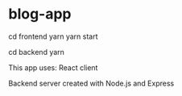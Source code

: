 # blog-app

cd frontend
yarn
yarn start

cd backend
yarn

This app uses:
React client

Backend server created with
Node.js and Express

